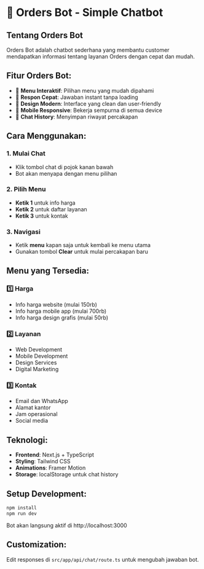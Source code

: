 # 🤖 Orders Bot - Simple Chatbot

## Tentang Orders Bot

Orders Bot adalah chatbot sederhana yang membantu customer mendapatkan informasi tentang layanan Orders dengan cepat dan mudah.

## Fitur Orders Bot:
- 🤖 **Menu Interaktif**: Pilihan menu yang mudah dipahami
- 💬 **Respon Cepat**: Jawaban instant tanpa loading
- 🎨 **Design Modern**: Interface yang clean dan user-friendly
- 📱 **Mobile Responsive**: Bekerja sempurna di semua device
- 💾 **Chat History**: Menyimpan riwayat percakapan

## Cara Menggunakan:

### 1. Mulai Chat
- Klik tombol chat di pojok kanan bawah
- Bot akan menyapa dengan menu pilihan

### 2. Pilih Menu
- **Ketik 1** untuk info harga
- **Ketik 2** untuk daftar layanan  
- **Ketik 3** untuk kontak

### 3. Navigasi
- Ketik **menu** kapan saja untuk kembali ke menu utama
- Gunakan tombol **Clear** untuk mulai percakapan baru

## Menu yang Tersedia:

### 1️⃣ Harga
- Info harga website (mulai 150rb)
- Info harga mobile app (mulai 700rb)
- Info harga design grafis (mulai 50rb)

### 2️⃣ Layanan
- Web Development
- Mobile Development  
- Design Services
- Digital Marketing

### 3️⃣ Kontak
- Email dan WhatsApp
- Alamat kantor
- Jam operasional
- Social media

## Teknologi:
- **Frontend**: Next.js + TypeScript
- **Styling**: Tailwind CSS
- **Animations**: Framer Motion  
- **Storage**: localStorage untuk chat history

## Setup Development:

```bash
npm install
npm run dev
```

Bot akan langsung aktif di http://localhost:3000

## Customization:

Edit responses di `src/app/api/chat/route.ts` untuk mengubah jawaban bot.
